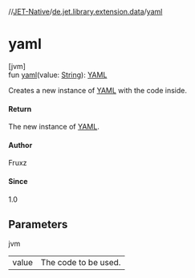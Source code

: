 //[JET-Native](../../index.md)/[de.jet.library.extension.data](index.md)/[yaml](yaml.md)

# yaml

[jvm]\
fun [yaml](yaml.md)(value: [String](https://kotlinlang.org/api/latest/jvm/stdlib/kotlin/-string/index.html)): [YAML](../de.jet.library.tool.devlang/-y-a-m-l/index.md)

Creates a new instance of [YAML](../de.jet.library.tool.devlang/-y-a-m-l/index.md) with the code inside.

#### Return

The new instance of [YAML](../de.jet.library.tool.devlang/-y-a-m-l/index.md).

#### Author

Fruxz

#### Since

1.0

## Parameters

jvm

| | |
|---|---|
| value | The code to be used. |

